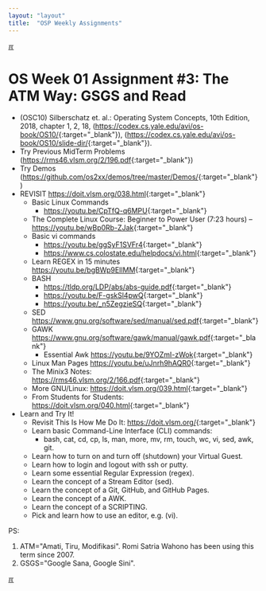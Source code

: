 ```yaml
---
layout: "layout"
title:  "OSP Weekly Assignments"
---
```


[&#x213C;](#idxXXX)<br id="idx000">
# OS Week 01 Assignment #3: The ATM Way: GSGS and Read

* (OSC10) Silberschatz et. al.: Operating System Concepts, 10th Edition, 2018, chapter 1, 2, 18, 
  (<https://codex.cs.yale.edu/avi/os-book/OS10/>{:target="_blank"}),
  (<https://codex.cs.yale.edu/avi/os-book/OS10/slide-dir/>{:target="_blank"}).
* Try Previous MidTerm Problems (<https://rms46.vlsm.org/2/196.pdf>{:target="_blank"})
* Try Demos (<https://github.com/os2xx/demos/tree/master/Demos/>{:target="_blank"})
* REVISIT <https://doit.vlsm.org/038.html>{:target="_blank"}
  * Basic Linux Commands
    * <https://youtu.be/CpTfQ-q6MPU>{:target="_blank"}
  * The Complete Linux Course: Beginner to Power User (7:23 hours) –
    <https://youtu.be/wBp0Rb-ZJak>{:target="_blank"}
  * Basic vi commands
    * <https://youtu.be/ggSyF1SVFr4>{:target="_blank"}
    * <https://www.cs.colostate.edu/helpdocs/vi.html>{:target="_blank"}
  * Learn REGEX in 15 minutes <https://youtu.be/bgBWp9EIlMM>{:target="_blank"}
  * BASH 
    * <https://tldp.org/LDP/abs/abs-guide.pdf>{:target="_blank"}
    * <https://youtu.be/F-gskSl4pwQ>{:target="_blank"}
    * <https://youtu.be/_n5ZegzieSQ>{:target="_blank"}
  * SED <https://www.gnu.org/software/sed/manual/sed.pdf>{:target="_blank"}
  * GAWK <https://www.gnu.org/software/gawk/manual/gawk.pdf>{:target="_blank"}
    * Essential Awk <https://youtu.be/9YOZmI-zWok>{:target="_blank"}
  * Linux Man Pages <https://youtu.be/uJnrh9hAQR0>{:target="_blank"}
  * The Minix3 Notes: <https://rms46.vlsm.org/2/166.pdf>{:target="_blank"}
  * More GNU/Linux: <https://doit.vlsm.org/039.html>{:target="_blank"}
  * From Students for Students: <https://doit.vlsm.org/040.html>{:target="_blank"}
* Learn and Try It!
  * Revisit This Is How Me Do It: <https://doit.vlsm.org/>{:target="_blank"}
  * Learn basic Command-Line Interface (CLI) commands:
    * bash, cat, cd, cp, ls, man, more, mv, rm, touch, wc, vi, sed, awk, git.
  * Learn how to turn on and turn off (shutdown) your Virtual Guest.
  * Learn how to login and logout with ssh or putty.
  * Learn some essential Regular Expression (regex).
  * Learn the concept of a Stream Editor (sed).
  * Learn the concept of a Git, GitHub, and GitHub Pages.
  * Learn the concept of a AWK.
  * Learn the concept of a SCRIPTING.
  * Pick and learn how to use an editor, e.g. (vi).

PS:
1. ATM="Amati, Tiru, Modifikasi". Romi Satria Wahono has been using this term since 2007.
2. GSGS="Google Sana, Google Sini".

[&#x213C;](#)<br id="idxXXX">

